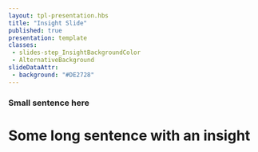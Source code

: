 ```yaml
---
layout: tpl-presentation.hbs
title: "Insight Slide"
published: true
presentation: template
classes:
 - slides-step_InsightBackgroundColor
 - AlternativeBackground
slideDataAttr:
 - background: "#DE2728"
---
```


<div class="TitleAligner TitleAligner-CenterCenter u-center-text">
    <div>
         <h3 class="AlternativeBackground-subtitle slides-step_InsightBackgroundColor-subtitle u-serif">Small sentence here</h3>
        <h1 class="SlideMainTitle AlternativeBackground-title slides-step_InsightBackgroundColor-title u-serif">Some long sentence with an insight </h1>
    </div>
</div>
